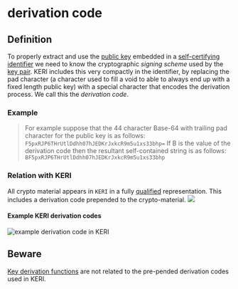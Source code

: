 # derivation code
## Definition
To properly extract and use the [public key](public-key-infrastructure) embedded in a [self-certifying identifier](self-certifying-identifier) we need to know the cryptographic _signing scheme_ used by the [key pair](key-pair). KERI includes this very compactly in the identifier, by replacing the pad character (a character used to fill a void to able to always end up with a fixed length public key) with a special character that encodes the derivation process. We call this the _derivation code_.

### Example
> For example suppose that the 44 character Base-64 with trailing pad character for the public key is as follows:
`F5pxRJP6THrUtlDdhh07hJEDKrJxkcR9m5u1xs33bhp=`
>If B is the value of the derivation code then the resultant self-contained string is as follows:
`BF5pxRJP6THrUtlDdhh07hJEDKrJxkcR9m5u1xs33bhp`

### Relation with KERI
All crypto material appears in `KERI` in a fully [qualified](qualified) representation. This includes a derivation code prepended to the crypto-material.
![](https://github.com/WebOfTrust/keri/blob/main/images/derivation-code.png)

#### Example KERI derivation codes
![example derivation code in KERI](https://github.com/weboftrust/WOT-terms/static/img/derivation-code.png) 

## Beware
[Key derivation functions](https://en.wikipedia.org/wiki/Key_derivation_function) are not related to the pre-pended derivation codes used in KERI.